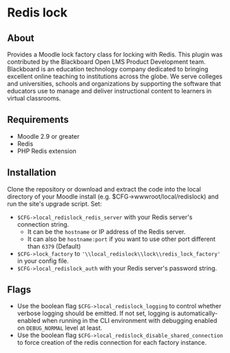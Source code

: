 # Redis lock

## About
Provides a Moodle lock factory class for locking with Redis. This plugin was contributed by the Blackboard Open LMS Product Development team.  Blackboard is an education technology company dedicated to bringing excellent online teaching to institutions across the globe.  We serve colleges and universities, schools and organizations by supporting the software that educators use to manage and deliver instructional content to learners in virtual classrooms.

## Requirements
* Moodle 2.9 or greater
* Redis
* PHP Redis extension

## Installation
Clone the repository or download and extract the code into the local directory of your Moodle install (e.g. $CFG->wwwroot/local/redislock) and run the site's upgrade script.
Set:
* `$CFG->local_redislock_redis_server` with your Redis server's connection string.
  - It can be the `hostname` or IP address of the Redis server.
  - It can also be `hostname:port` if you want to use other port different than `6379` (Default)
* `$CFG->lock_factory` to `'\\local_redislock\\lock\\redis_lock_factory'` in your config file.
* `$CFG->local_redislock_auth` with your Redis server's password string.

## Flags

* Use the boolean flag `$CFG->local_redislock_logging` to control whether verbose
logging should be emitted. If not set, logging is automatically-enabled when running
in the CLI environment with debugging enabled on `DEBUG_NORMAL` level at least.
* Use the boolean flag `$CFG->local_redislock_disable_shared_connection` to force creation
of the redis connection for each factory instance.
